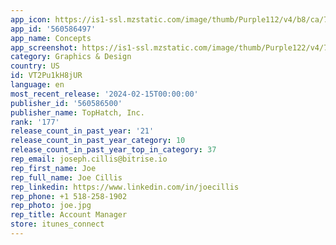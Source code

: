 ```yaml
---
app_icon: https://is1-ssl.mzstatic.com/image/thumb/Purple112/v4/b8/ca/7e/b8ca7e29-84aa-4f42-699a-13dc53380b33/AppIcon-0-0-1x_U007emarketing-0-0-0-10-0-0-85-220.png/1024x1024bb.png
app_id: '560586497'
app_name: Concepts
app_screenshot: https://is1-ssl.mzstatic.com/image/thumb/Purple122/v4/7f/b9/01/7fb901c9-c9cb-4304-c9af-74dac870ea5e/c21e5484-7507-4b9c-ab0c-221f7f395e9d_iPhone_13_Pro_Max_-_0a.png/1284x2778bb.png
category: Graphics & Design
country: US
id: VT2Pu1kH8jUR
language: en
most_recent_release: '2024-02-15T00:00:00'
publisher_id: '560586500'
publisher_name: TopHatch, Inc.
rank: '177'
release_count_in_past_year: '21'
release_count_in_past_year_category: 10
release_count_in_past_year_top_in_category: 37
rep_email: joseph.cillis@bitrise.io
rep_first_name: Joe
rep_full_name: Joe Cillis
rep_linkedin: https://www.linkedin.com/in/joecillis
rep_phone: +1 518-258-1902
rep_photo: joe.jpg
rep_title: Account Manager
store: itunes_connect
---
```

